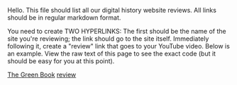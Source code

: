 Hello. This file should list all our digital history website reviews. All links should be in regular markdown format.

You need to create TWO HYPERLINKS: The first should be the name of the site you're reviewing; the link should go to the site itself. Immediately following it, create a "review" link that goes to your YouTube video. Below is an example. View the raw text of this page to see the exact code (but it should be easy for you at this point). 

[The Green Book](http://publicdomain.nypl.org/greenbook-map/) [review](https://www.youtube.com/watch?v=C7tGm8KU7uA)

